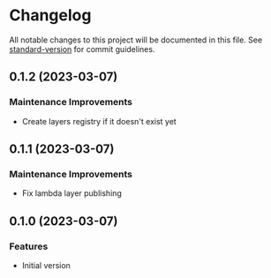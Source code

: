 # Changelog

All notable changes to this project will be documented in this file. See [standard-version](https://github.com/conventional-changelog/standard-version) for commit guidelines.

## 0.1.2 (2023-03-07)

### Maintenance Improvements

- Create layers registry if it doesn't exist yet

## 0.1.1 (2023-03-07)

### Maintenance Improvements

- Fix lambda layer publishing

## 0.1.0 (2023-03-07)

### Features

- Initial version
